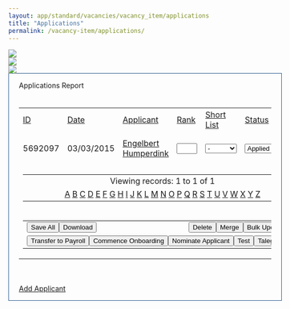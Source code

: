 ```yaml
---
layout: app/standard/vacancies/vacancy_item/applications
title: "Applications"
permalink: /vacancy-item/applications/
---
```


<!--- This child document initializes the page in Jekyll. -->

<div><script>pageID=90; var windowUID='WIND54f5def781138'; var token='728d0404103ed9c96ca3d43c88f5afc2'; var jobTitle='1 Data Quality Analyst - Red Energy'; var vacancyID='227880'; var action='initial';</script><script language="JavaScript" type="text/JavaScript" src="include/applicationSearchScripts.js?v=4"></script><script language="JavaScript">//////////////////////////////////////////////////////////////////////////////////// JAVASCRIPT////////////////////////////////////////////////////////////////////////////////// //this page is becoming too wide, so hide the main menu on page load/*if(action=="initial"){if(parent.menu.menuOpen==true){parent.menu.toggleMenu();}}*///Tabs codepreload_image01=new Image();preload_image02=new Image();preload_image03=new Image();preload_image04=new Image();preload_image05=new Image();preload_image06=new Image();preload_image07=new Image();preload_image08=new Image();preload_image09=new Image();preload_image01.src="images/search_over.gif"; preload_image02.src="images/search_off.gif";preload_image03.src="images/search_on.gif";preload_image04.src="images/results_over.gif"; preload_image05.src="images/results_off.gif";preload_image06.src="images/results_on.gif";preload_image07.src="images/reports_over.gif"; preload_image08.src="images/reports_off.gif";preload_image09.src="images/reports_on.gif";function alphabetSearch(alphabet){//document.mainForm.getElementsByName("AllowedLevel[1]").value="1";document.forms[1].AllowedLevel.value="1"; //document.getElementsByName("AllowedArea[1]").value="Applicant";//document.getElementsByName("AllowedField[1]").value="Surname";//document.getElementsByName("AllowedOperator[1]").value="BEGINS WITH";//document.getElementsByName("AllowedCondition[1]").value="B";//alert(document.getElementsByName("AllowedLevel[1]").value);document.mainForm.submit();}function showReport(){var ReportDiv=document.getElementById("ReportDiv"); var SaveNewReport=document.getElementById("SaveNewReport"); ReportDiv.style.display="block"; SelectReportDiv.style.display="none"; SaveNewReport.style.display="none"; document.getElementById('FormImg').src='images/search_off.gif'; document.getElementById('FormImg').onmouseover=function smover(){document.getElementById('FormImg').src='images/search_over.gif';}; document.getElementById('FormImg').onmouseout=function smout(){document.getElementById('FormImg').src='images/search_off.gif';}; document.getElementById('ResultsImg').src='images/results_off.gif'; document.getElementById('ResultsImg').onmouseover=function rmover(){document.getElementById('ResultsImg').src='images/results_over.gif';}; document.getElementById('ResultsImg').onmouseout=function rmout(){document.getElementById('ResultsImg').src='images/results_off.gif';}; document.getElementById('ReportImg').src='images/reports_on.gif'; document.getElementById('ReportImg').onmouseover=""; document.getElementById('ReportImg').onmouseout=""; if(document.getElementById("addApplicantHref")){document.getElementById("addApplicantHref").style.display="block";}}function hideReport(){ReportDiv.style.display="none";}function showResults(){var ResultsDiv=document.getElementById("ResultsDiv"); var SaveNewReport=document.getElementById("SaveNewReport"); ResultsDiv.style.display="block"; SelectReportDiv.style.display="none"; SaveNewReport.style.display="none"; document.getElementById('FormImg').src='images/search_off.gif'; document.getElementById('FormImg').onmouseover=function smover(){document.getElementById('FormImg').src='images/search_over.gif';}; document.getElementById('FormImg').onmouseout=function smout(){document.getElementById('FormImg').src='images/search_off.gif';}; document.getElementById('ReportImg').src='images/reports_off.gif'; document.getElementById('ReportImg').onmouseover=function rpmover(){document.getElementById('ReportImg').src='images/reports_over.gif';}; document.getElementById('ReportImg').onmouseout=function rpmout(){document.getElementById('ReportImg').src='images/reports_off.gif';}; document.getElementById('ResultsImg').src='images/results_on.gif'; document.getElementById('ResultsImg').onmouseover=""; document.getElementById('ResultsImg').onmouseout=""; if(document.getElementById("addApplicantHref")){document.getElementById("addApplicantHref").style.display="block";}}function hideResults(){ResultsDiv.style.display="none";}function showForm(){var FormDiv=document.getElementById("FormDiv"); var SelectReportDiv=document.getElementById("SelectReportDiv"); var SaveNewReport=document.getElementById("SaveNewReport"); FormDiv.style.display="block"; SelectReportDiv.style.display=""; SaveNewReport.style.display="inline"; document.getElementById('ResultsImg').src='images/results_off.gif'; document.getElementById('ResultsImg').onmouseover=function rmover(){document.getElementById('ResultsImg').src='images/results_over.gif';}; document.getElementById('ResultsImg').onmouseout=function rmout(){document.getElementById('ResultsImg').src='images/results_off.gif';}; document.getElementById('ReportImg').src='images/reports_off.gif'; document.getElementById('ReportImg').onmouseover=function rpmover(){document.getElementById('ReportImg').src='images/reports_over.gif';}; document.getElementById('ReportImg').onmouseout=function rpmout(){document.getElementById('ReportImg').src='images/reports_off.gif';}; document.getElementById('FormImg').src='images/search_on.gif'; document.getElementById('FormImg').onmouseover=""; document.getElementById('FormImg').onmouseout=""; if(document.getElementById("addApplicantHref")){document.getElementById("addApplicantHref").style.display="none";}}function hideForm(){FormDiv.style.display="none";}function editNote(_appnID, _id){document.location='/page.php?pageID=71&windowUID='+windowUID+'&NewRecord[TableID]=8&NewRecord[RowID]=' + _id +'&NewCustomVars[ApplicationID]=' +_appnID;}function addNote(_appnID){document.location="/page.php?pageID=71&windowUID="+windowUID+"&NewCustomVars[ApplicationID]="+_appnID;}function addFile(id, qID, appnID){xPos=350; yPos=350;fileWin=window.open('fileAdd.php?UserID=26364&ApplicationID='+appnID+'&qID='+qID+'&JobSeekerID=&NewJobSeekerID=', 'fileWin', 'top='+yPos+',left='+xPos+',width=400,height=200,resizable=no,toobar=no,menubar=no,location=no,status=no,titlebar=no,directories=no');}function viewAppnFile(files, id, appnID){var fileID=id; if (fileID !=''){url='viewFiles.php?files='+files+'&current='+fileID+'&applicationID='+appnID; //DB open file //attachWin=window.open('/include/file.php?FileID=' + fileID + '&Key=' + fileArray[fileID][2] + '&DisplayAs=inline&Metrics=n', 'File', 'top=0,left=0,width=800,height=600,scrollbars=yes,titlebar=no,menubar=yes,toolbar=yes,hotkeys=no,resizable=yes,status=no,location=no') // fileserver open file attachWin=window.open(url, 'File', 'top=0,left=0,width=800,height=600,scrollbars=yes,titlebar=no,menubar=yes,toolbar=yes,hotkeys=no,resizable=yes,status=no,location=no')}else{alert('Please select one of your Application attachments to view!');}}var conditionVisible=new Array(1);var loadWin="";var OperatorArray=new Array(1);OperatorArray[1]=new Array("","");var QuestionArray=new Array(92);QuestionArray[0]=new Array("", "--Select Field--",null,null,null);QuestionArray[1]=new Array("25644282", "1.1.1 Experience","1");var qDisp25644282="select-one";var qSText25644282="f";var qID25644282="15533"; QuestionArray[2]=new Array("25644283", "1.1.2 How did you first become aware","1");var qDisp25644283="select-one";var qSText25644283="f";var qID25644283="13931"; QuestionArray[3]=new Array("25644284", "1.1.3 Level of Education","1");var qDisp25644284="select-one";var qSText25644284="f";var qID25644284="13932"; QuestionArray[4]=new Array("25644288", "1.2.1 Systems Testing Experience","1");var qDisp25644288="radio";var qSText25644288="f";var qID25644288="17747"; QuestionArray[5]=new Array("25644290", "2.1.1 References","1");var qDisp25644290="textarea-short";var qSText25644290="t";var qID25644290="18055"; QuestionArray[6]=new Array("25644291", "2.1.2 Experience","1");var qDisp25644291="select-one";var qSText25644291="f";var qID25644291="15533"; QuestionArray[7]=new Array("25644292", "2.1.3 Testing Preferences","1");var qDisp25644292="preference";var qSText25644292="t";var qID25644292="19425"; QuestionArray[8]=new Array("25644293", "2.1.4 How did you first become aware","1");var qDisp25644293="select-one";var qSText25644293="f";var qID25644293="13931"; QuestionArray[9]=new Array("25644294", "2.1.5 additional Qualifications","1");var qDisp25644294="textarea-short";var qSText25644294="t";var qID25644294="18056"; QuestionArray[10]=new Array("25644295", "2.1.6 Testing 2nd Preferences","1");var qDisp25644295="preference";var qSText25644295="t";var qID25644295="19426"; QuestionArray[11]=new Array("25644296", "2.1.7 Instructional Experience","1");var qDisp25644296="select-one";var qSText25644296="f";var qID25644296="17561"; QuestionArray[12]=new Array("25644297", "2.1.8 Position","1");var qDisp25644297="text-optional";var qSText25644297="t";var qID25644297="16094"; QuestionArray[13]=new Array("25644298", "2.1.9 Licence","1");var qDisp25644298="select-one";var qSText25644298="f";var qID25644298="13934"; QuestionArray[14]=new Array("25644299", "2.1.10 MS Skills","1");var qDisp25644299="select-one";var qSText25644299="f";var qID25644299="17563"; QuestionArray[15]=new Array("25644300", "2.1.11 Level of Education","1");var qDisp25644300="select-one";var qSText25644300="f";var qID25644300="13932"; QuestionArray[16]=new Array("25644301", "2.1.12 Benefit","1");var qDisp25644301="textarea-optional";var qSText25644301="t";var qID25644301="24005"; QuestionArray[17]=new Array("25644302", "2.1.13 Year Ended","1");var qDisp25644302="text";var qSText25644302="t";var qID25644302="14772"; QuestionArray[18]=new Array("25644303", "2.1.14 Expected Salary","1");var qDisp25644303="textarea";var qSText25644303="t";var qID25644303="18148"; QuestionArray[19]=new Array("25644304", "2.1.15 Interest in Role","1");var qDisp25644304="textarea";var qSText25644304="t";var qID25644304="18150"; QuestionArray[20]=new Array("25644308", "A1.1.1 Talent Rating","1");var qDisp25644308="select-one";var qSText25644308="f";var qID25644308="18870"; QuestionArray[21]=new Array("25644309", "A1.1.2 Comments (TR)","1");var qDisp25644309="textarea-optional";var qSText25644309="t";var qID25644309="14546"; QuestionArray[22]=new Array("25644310", "A1.1.3 Rec Process Time Satisfaction","1");var qDisp25644310="select-one";var qSText25644310="f";var qID25644310="11264"; QuestionArray[23]=new Array("25644311", "A1.2.1 Do you have or have you had an","1");var qDisp25644311="textarea";var qSText25644311="t";var qID25644311="18886"; QuestionArray[24]=new Array("25644312", "A1.2.2 Have you had any of the follow","1");var qDisp25644312="select-multiple";var qSText25644312="f";var qID25644312="18887"; QuestionArray[25]=new Array("25644313", "A1.2.3 back, neck and knee conditions","1");var qDisp25644313="textarea";var qSText25644313="t";var qID25644313="18888"; QuestionArray[26]=new Array("25644314", "A1.2.4 back pain","1");var qDisp25644314="textarea-short";var qSText25644314="t";var qID25644314="18889"; QuestionArray[27]=new Array("25644315", "A1.2.5 back pain","1");var qDisp25644315="textarea-short";var qSText25644315="t";var qID25644315="18890"; QuestionArray[28]=new Array("25644316", "A1.2.6 any surgery","1");var qDisp25644316="textarea";var qSText25644316="t";var qID25644316="18891"; QuestionArray[29]=new Array("25644317", "A1.2.7 Medical","1");var qDisp25644317="radio";var qSText25644317="f";var qID25644317="21839"; QuestionArray[30]=new Array("25644318", "A1.2.8 workers comp","1");var qDisp25644318="textarea";var qSText25644318="t";var qID25644318="18892"; QuestionArray[31]=new Array("25644319", "A1.2.9 declaration","1");var qDisp25644319="Address1";var qSText25644319="t";var qID25644319="18893"; QuestionArray[32]=new Array("25644320", "A1.2.10 declaration","1");var qDisp25644320="select-one";var qSText25644320="f";var qID25644320="18894"; QuestionArray[33]=new Array("25644321", "A1.3.1 Conditions of employment have ","1");var qDisp25644321="select-one";var qSText25644321="f";var qID25644321="30526"; QuestionArray[34]=new Array("25644322", "A1.3.2 The new staff member has recei","1");var qDisp25644322="select-one";var qSText25644322="f";var qID25644322="30527"; QuestionArray[35]=new Array("25644323", "A1.3.3 Appropriate HR forms have been","1");var qDisp25644323="select-one";var qSText25644323="f";var qID25644323="30528"; QuestionArray[36]=new Array("25644324", "A1.3.4 The first Performance Developm","1");var qDisp25644324="select-one";var qSText25644324="f";var qID25644324="30529"; QuestionArray[37]=new Array("25644325", "A1.3.5 The new employee has been intr","1");var qDisp25644325="select-one";var qSText25644325="f";var qID25644325="30530"; QuestionArray[38]=new Array("25644326", "A1.3.6 A tour of the work environment","1");var qDisp25644326="select-one";var qSText25644326="f";var qID25644326="30531"; QuestionArray[39]=new Array("25644327", "A1.3.7 The location of office/laborat","1");var qDisp25644327="select-one";var qSText25644327="f";var qID25644327="30532"; QuestionArray[40]=new Array("25644328", "A1.3.8 The new employee has been show","1");var qDisp25644328="select-one";var qSText25644328="f";var qID25644328="30533"; QuestionArray[41]=new Array("25644329", "A1.3.9 Location of the refectory, caf","1");var qDisp25644329="select-one";var qSText25644329="f";var qID25644329="30534"; QuestionArray[42]=new Array("25644330", "A1.3.10 The new employee has been issu","1");var qDisp25644330="select-one";var qSText25644330="f";var qID25644330="30535"; QuestionArray[43]=new Array("25644331", "A1.3.11 A ID card has been ","1");var qDisp25644331="select-one";var qSText25644331="f";var qID25644331="30536"; QuestionArray[44]=new Array("25644332", "A1.3.12 An email address has been crea","1");var qDisp25644332="select-one";var qSText25644332="f";var qID25644332="30537"; QuestionArray[45]=new Array("25644333", "A1.3.13 A listing on the organisation ","1");var qDisp25644333="select-one";var qSText25644333="f";var qID25644333="30538"; QuestionArray[46]=new Array("25644334", "A1.3.14 Parking for the new employee h","1");var qDisp25644334="select-one";var qSText25644334="f";var qID25644334="30539"; QuestionArray[47]=new Array("25644335", "A1.3.15 A name plate for the door to t","1");var qDisp25644335="select-one";var qSText25644335="f";var qID25644335="30540"; QuestionArray[48]=new Array("25644336", "A1.3.16 Expected working hours and app","1");var qDisp25644336="select-one";var qSText25644336="f";var qID25644336="30541"; QuestionArray[49]=new Array("25644337", "A1.3.17 Leave entitlements have been e","1");var qDisp25644337="select-one";var qSText25644337="f";var qID25644337="30542"; QuestionArray[50]=new Array("25644338", "A1.3.18 The employee understands how a","1");var qDisp25644338="select-one";var qSText25644338="f";var qID25644338="30543"; QuestionArray[51]=new Array("25644339", "A1.3.19 Hours of access to buildings a","1");var qDisp25644339="select-one";var qSText25644339="f";var qID25644339="30544"; QuestionArray[52]=new Array("25644340", "A1.3.20 The lock up procedure for the ","1");var qDisp25644340="select-one";var qSText25644340="f";var qID25644340="30545"; QuestionArray[53]=new Array("25644341", "A1.4.1 Date for the Month 1 Employee ","1");var qDisp25644341="datepicker-optional";var qSText25644341="t";var qID25644341="30587"; QuestionArray[54]=new Array("25644342", "A1.4.2 Has the Month 1 Employee Surve","1");var qDisp25644342="select-one";var qSText25644342="f";var qID25644342="30584"; QuestionArray[55]=new Array("25644343", "A1.4.3 Date for the Month 3 Employee ","1");var qDisp25644343="datepicker-optional";var qSText25644343="t";var qID25644343="30586"; QuestionArray[56]=new Array("25644344", "A1.4.4 Has the Month 3 Employee Surve","1");var qDisp25644344="select-one";var qSText25644344="f";var qID25644344="30585"; QuestionArray[57]=new Array("25644345", "A1.5.1 How did you hear about our com","1");var qDisp25644345="select-one";var qSText25644345="f";var qID25644345="30546"; QuestionArray[58]=new Array("25644346", "A1.5.2 Why did you want to work for o","1");var qDisp25644346="textarea";var qSText25644346="t";var qID25644346="30547"; QuestionArray[59]=new Array("25644347", "A1.5.3 What was your employment backg","1");var qDisp25644347="select-one";var qSText25644347="f";var qID25644347="30548"; QuestionArray[60]=new Array("25644348", "A1.5.4 Using the scale below, select ","1");var qDisp25644348="select-one";var qSText25644348="f";var qID25644348="30549"; QuestionArray[61]=new Array("25644349", "A1.5.5 Do you have any suggestions ab","1");var qDisp25644349="textarea";var qSText25644349="t";var qID25644349="30550"; QuestionArray[62]=new Array("25644351", "A1.5.7 The steps in the recruitment p","1");var qDisp25644351="select-one";var qSText25644351="f";var qID25644351="30552"; QuestionArray[63]=new Array("25644352", "A1.5.8 The time taken between submitt","1");var qDisp25644352="select-one";var qSText25644352="f";var qID25644352="30553"; QuestionArray[64]=new Array("25644353", "A1.5.9 The time taken between submitt","1");var qDisp25644353="select-one";var qSText25644353="f";var qID25644353="30554"; QuestionArray[65]=new Array("25644354", "A1.5.10 During the recruitment process","1");var qDisp25644354="select-one";var qSText25644354="f";var qID25644354="30555"; QuestionArray[66]=new Array("25644355", "A1.5.11 During the recruitment proces1","1");var qDisp25644355="select-one";var qSText25644355="f";var qID25644355="30556"; QuestionArray[67]=new Array("25644356", "A1.5.12 The recruitment process respec","1");var qDisp25644356="select-one";var qSText25644356="f";var qID25644356="30557"; QuestionArray[68]=new Array("25644359", "A1.6.2 My manager was prepared for my","1");var qDisp25644359="select-one";var qSText25644359="f";var qID25644359="30560"; QuestionArray[69]=new Array("25644360", "A1.6.3 My manager gave me a clear sen","1");var qDisp25644360="select-one";var qSText25644360="f";var qID25644360="30561"; QuestionArray[70]=new Array("25644361", "A1.6.4 I felt that my team welcomed ","1");var qDisp25644361="select-one";var qSText25644361="f";var qID25644361="30562"; QuestionArray[71]=new Array("25644362", "A1.6.5 I was able to become productiv","1");var qDisp25644362="select-one";var qSText25644362="f";var qID25644362="30563"; QuestionArray[72]=new Array("25644363", "A1.6.6 Only answer this question if y","1");var qDisp25644363="select-one";var qSText25644363="f";var qID25644363="30564"; QuestionArray[73]=new Array("25644364", "A1.6.7 Only answer this question if y","1");var qDisp25644364="select-one";var qSText25644364="f";var qID25644364="30565"; QuestionArray[74]=new Array("25644365", "A1.6.8 I was able to build a network ","1");var qDisp25644365="select-one";var qSText25644365="f";var qID25644365="30566"; QuestionArray[75]=new Array("25644366", "A1.6.9 My support person was helpful ","1");var qDisp25644366="select-one";var qSText25644366="f";var qID25644366="30567"; QuestionArray[76]=new Array("25644367", "A1.6.10 Do you have any suggestions ab","1");var qDisp25644367="textarea";var qSText25644367="t";var qID25644367="30568"; QuestionArray[77]=new Array("25644368", "A1.6.11 The work that I am doing today","1");var qDisp25644368="select-one";var qSText25644368="f";var qID25644368="30569"; QuestionArray[78]=new Array("25644369", "A1.6.12 I have had adequate training t","1");var qDisp25644369="select-one";var qSText25644369="f";var qID25644369="30570"; QuestionArray[79]=new Array("25644370", "A1.6.13 I have the right resources to ","1");var qDisp25644370="select-one";var qSText25644370="f";var qID25644370="30571"; QuestionArray[80]=new Array("25644371", "A1.6.14 My salary is appropriate for m","1");var qDisp25644371="select-one";var qSText25644371="f";var qID25644371="30572"; QuestionArray[81]=new Array("25644372", "A1.6.15 The salary packaging arrangeme","1");var qDisp25644372="select-one";var qSText25644372="f";var qID25644372="30573"; QuestionArray[82]=new Array("25644373", "A1.6.16 Salary packaging was easy to s","1");var qDisp25644373="select-one";var qSText25644373="f";var qID25644373="30574"; QuestionArray[83]=new Array("25644374", "A1.6.17 Salary packaging is giving me ","1");var qDisp25644374="select-one";var qSText25644374="f";var qID25644374="30575"; QuestionArray[84]=new Array("25644375", "A1.6.18 It is easy to get tasks done a","1");var qDisp25644375="select-one";var qSText25644375="f";var qID25644375="30576"; QuestionArray[85]=new Array("25644376", "A1.6.19 The purpose and values of our ","1");var qDisp25644376="select-one";var qSText25644376="f";var qID25644376="30577"; QuestionArray[86]=new Array("25644377", "A1.6.20 Overall, I am satisfied with m","1");var qDisp25644377="select-one";var qSText25644377="f";var qID25644377="30578"; QuestionArray[87]=new Array("25644378", "A1.6.21 Do you intend to stay with our","1");var qDisp25644378="radio";var qSText25644378="f";var qID25644378="30579"; QuestionArray[88]=new Array("25644379", "A1.6.22 If you have thought about find","1");var qDisp25644379="textarea";var qSText25644379="t";var qID25644379="30580"; QuestionArray[89]=new Array("25644380", "A1.6.23 What have you enjoyed the most","1");var qDisp25644380="textarea";var qSText25644380="t";var qID25644380="30581"; QuestionArray[90]=new Array("25644381", "A1.6.24 What have you least enjoyed ab","1");var qDisp25644381="textarea";var qSText25644381="t";var qID25644381="30582"; QuestionArray[91]=new Array("25644382", "A1.6.25 Is there anything else you wou","1");var qDisp25644382="textarea";var qSText25644382="t";var qID25644382="30583"; var AppCustomArray=new Array(1);//this looks like the format is: new Array(val, typepage.seqnum.data1 text, wf_level)AppCustomArray[0]=new Array("39665", "DOB");var acDisp39665="datepicker";var acSText39665="t";var acID39665="39665"; function disableButtons(){if (document.mainForm.action.value !=''){try{document.getElementById("report").style.display='none'; document.mainForm.chkBoxAll.disabled=true; var count=checkBoxNums.length; var tmpchkbox; for(var i=0; i < count; i++){tmpchkbox=document.getElementById('reportChkBox['+checkBoxNums[i]+']'); tmpchkbox.disabled=true;}document.mainForm.save.disabled=true; document.mainForm.sweep.disabled=true; document.mainForm.contactReferees.disabled=true; document.mainForm.contactApplicants.disabled=true; document.mainForm.printbtn.disabled=true; document.mainForm.bulkUpdate.disabled=true; document.mainForm.first.disabled=true; document.mainForm.prev.disabled=true; document.mainForm.next.disabled=true; document.mainForm.last.disabled=true;}catch (e){}}}function changeColumn(){if(document.getElementById("ChildOnly").checked==true){document.getElementById("Date").selected=false; document.getElementById("PositionNo").selected=true;}else{document.getElementById("Date").selected=true; document.getElementById("PositionNo").selected=false;}}function makeInVisible(ElementType,WhichField){document.getElementById(ElementType+WhichField).style.display="none";}function increment(inc){document.mainForm.totalConditions.value=1 + 1;}/* David Added */function decrement(inc){document.mainForm.totalConditions.value=1 - 1; if (document.mainForm.totalConditions.value==0){document.mainForm.AllowedArea='';}}function executeSQL(lineID){var area; var tmpArea; var field; var tmpField; tmpArea=document.getElementsByName("AllowedArea["+lineID+"]"); area=tmpArea[0].value; tmpField=document.getElementsByName("AllowedField["+lineID+"]"); field=tmpField[0].value; pageURL="/dynamicSelect2.php?windowUID=WIND54f5def781138&line="+ lineID +"&field="+ field +"&area="+ area +"&vacancyID=227880&clientID=324"; if (area=="Questions"){pageURL=pageURL + "&SaveText=" + eval("qSText" + field); pageURL=pageURL + "&DisplayAs=" + eval("qDisp" + field); pageURL=pageURL + "&QID=" + eval("qID" + field);}else{pageURL=pageURL + "&SaveText=0&DisplayAs=0$QID=0";}loadWin=window.open(pageURL, "Loading", "top=0,left=0,width=100,height=100,scrollbars=no,titlebar=no,toolbar=no,hotkeys=no,resizable=no,status=no,dependent"); window.focus();}function openApplicantList(){pageURL="/applicantList.php?windowUID=WIND54f5def781138&vacID=227880"; loadWin=window.open(pageURL, "Applicants", "top=0,left=0,width=600,height=600,scrollbars=yes,titlebar=yes,toolbar=yes,hotkeys=no,resizable=yes,status=no,dependent"); loadWin.focus();}function checkFields(){var warnCount=0; var warnString=""; var fieldTag=""; for (var i=1; i<=1; i++){var tmpEle=document.getElementsByName("AllowedArea[" + i + "]"); if (tmpEle[0].value.length==0){warnCount ++; warnString +='\n - ' + "Area on Line" + i;}var tmpEle=document.getElementsByName("AllowedField[" + i + "]"); if (tmpEle[0].value.length==0){warnCount ++; warnString +='\n - ' + "Field on Line " + i;}var tmpEle=document.getElementsByName("AllowedOperator[" + i + "]"); if (tmpEle[0].value.length==0){warnCount ++; warnString +='\n - ' + "Operator on Line " + i;}}if (warnCount > 1) fieldTag="fields"; if ((warnCount==3) && (1==1)){// user doesnt want to search - default search valid="default";}else if (warnCount > 0){warnString='Please supply a value for the following ' + fieldTag + ': ' + warnString ; alert(warnString); valid=false;}else{valid=true;}if (valid=='default'){keywords=document.getElementById('keywords').value; if (keywords.length>0){valid=true;}}return valid;}function updateF(WhichField,Depth){var tmpField; var tmpArea; var tmpLevel; var Area; var j; tmpArea=document.getElementsByName("AllowedArea["+WhichField+"]"); Area=tmpArea[0].value; if(Depth>1){tmpLevel=document.getElementsByName("AllowedLevel["+WhichField+"]"); Level=tmpLevel[0].value;}else{Level=1;}switch (Area){case "Applicant": var FieldArray=new Array(); FieldArray[0]=new Array("","--Select Field--",true); FieldArray[1]=new Array("Salutation","Title");FieldArray[2]=new Array("Name","Name");FieldArray[3]=new Array("Surname","Surname");FieldArray[4]=new Array("PreferredName","Preferred Name");FieldArray[5]=new Array("Address1","Address 1");FieldArray[6]=new Array("Address2","Address 2");FieldArray[7]=new Array("Suburb","Suburb");FieldArray[8]=new Array("State","State");FieldArray[9]=new Array("PostCode","PostCode");FieldArray[10]=new Array("Country","Country");FieldArray[11]=new Array("Phone","Phone");FieldArray[12]=new Array("PhoneMobile","Mobile Phone");FieldArray[13]=new Array("Phone2","Alternate Phone");FieldArray[14]=new Array("Email","Email");FieldArray[15]=new Array("Custom1Name","Custom1");FieldArray[16]=new Array("Custom2","Custom2");FieldArray[17]=new Array("Custom1","Custom3");FieldArray[18]=new Array("Registered","Registered");var faLen=FieldArray.length; for(var j=0;j<AppCustomArray.length;j++){FieldArray[faLen]=new Array("ApplicantCustom."+AppCustomArray[j][0],AppCustomArray[j][1]); faLen++;}break; case "Application": var FieldArray=new Array(); FieldArray[0]=new Array("", "--Select Field--"); if(Level > 1){FieldArray[1]=new Array("AppnID","Application ID");FieldArray[2]=new Array("Date","Date");FieldArray[3]=new Array("Status","Status");FieldArray[4]=new Array("Shortlist","Shortlist");FieldArray[5]=new Array("EA","Exclusively Allocated");FieldArray[6]=new Array("EAElsewhere","Exclusively Allocated Elsewhere");FieldArray[7]=new Array("Rank","Rank");}else{FieldArray[1]=new Array("AppnID","Application ID");FieldArray[2]=new Array("Date","Date");FieldArray[3]=new Array("Status","Status");FieldArray[4]=new Array("Shortlist","Shortlist");FieldArray[5]=new Array("EA","Exclusively Allocated");FieldArray[6]=new Array("EAElsewhere","Exclusively Allocated Elsewhere");FieldArray[7]=new Array("Rank","Rank");FieldArray[8]=new Array("JobboardName","Jobboard");FieldArray[9]=new Array("Referred","Referred");}break; case "AppnHistory": var FieldArray=new Array(); FieldArray[0]=new Array("", "--Select Field--"); FieldArray[1]=new Array('Status', 'Status'); FieldArray[2]=new Array('Shortlist', 'Shortlist'); FieldArray[3]=new Array('Application Printed', 'Application Printed'); FieldArray[4]=new Array('Application Archived', 'Application Printed and Archived'); FieldArray[5]=new Array('Application Forwarded', 'Application Forwarded'); break; case "Notes": var FieldArray=new Array(3); FieldArray[0]=new Array("", "--Select Field--"); FieldArray[1]=new Array("Type", "Type", false); FieldArray[2]=new Array("Text", "Text",false); break; case "AppNotes": var FieldArray=new Array(3); FieldArray[0]=new Array("", "--Select Field--"); FieldArray[1]=new Array("Type2", "Type", false); FieldArray[2]=new Array("Text2", "Text",false); break; case "Questions": var FieldArray=QuestionArray; break; case "Agent": var FieldArray=new Array(); FieldArray[0]=new Array("","--Select Field--",true); FieldArray[1]=new Array("AgentAgency","Agency");FieldArray[2]=new Array("AgentName","Agent Name");FieldArray[3]=new Array("AgentAddress1","Agent Address 1");FieldArray[4]=new Array("AgentAddress2","Agent Address 2");FieldArray[5]=new Array("AgentSuburb","Agent Suburb");FieldArray[6]=new Array("AgentPostCode","Agent PostCode");FieldArray[7]=new Array("AgentState","Agent State");FieldArray[8]=new Array("AgentCountry","Agent Country");FieldArray[9]=new Array("AgentPhone","Agent Phone");FieldArray[10]=new Array("AgentEmail","Agent Email"); break; case "Vacancy": var FieldArray=new Array(); FieldArray[0]=new Array("", "--Select Field--"); FieldArray[1]=new Array("VacancyID","VacancyID");FieldArray[2]=new Array("JobTitle","JobTitle");FieldArray[3]=new Array("PositionNo","PositionNo"); break; default: var FieldArray=new Array("--Select Field--"); break;}tmpField=document.getElementsByName("AllowedField["+WhichField+"]"); tmpField[0].options.length=0; j=0; // Populate Field for (i=0; i<FieldArray.length; i++){//for question, need to display correct level question if(Area!="Questions"){tmpField[0].options[i]=new Option(FieldArray[i][1],FieldArray[i][0]);}else if(FieldArray[i][2]==Level || i==0){tmpField[0].options[j]=new Option(FieldArray[i][1],FieldArray[i][0]); j++;}}}function loadNoteTypes(fieldID){var tmpOp; tmpOp=document.getElementsByName("AllowedCondition[" + fieldID +"]"); tmpOp[0].options.length=0; tmpOp[0].options[0]=new Option('--Select Condition--', ''); tmpOp[0].options[1]=new Option('Criminal', '19103'); tmpOp[0].options[2]=new Option('Data Entry', '19105'); tmpOp[0].options[3]=new Option('Disability', '19101'); tmpOp[0].options[4]=new Option('General', '1377'); tmpOp[0].options[5]=new Option('Interview', '94'); tmpOp[0].options[6]=new Option('Level of Effort', '1502'); tmpOp[0].options[7]=new Option('Medical Assessment', '96'); tmpOp[0].options[8]=new Option('No Declaration', '1521'); tmpOp[0].options[9]=new Option('Performance', '1500'); tmpOp[0].options[10]=new Option('Performance Comments', '1498'); tmpOp[0].options[11]=new Option('Prospects', '1501'); tmpOp[0].options[12]=new Option('Prospects Comments', '1499'); tmpOp[0].options[13]=new Option('Recommendation', '97'); tmpOp[0].options[14]=new Option('RedCarpet Integration Notice', '31965'); tmpOp[0].options[15]=new Option('Reference Check', '95'); tmpOp[0].options[16]=new Option('Resubmitted Application', '29549'); tmpOp[0].options[17]=new Option('Self Assessment', '19192'); tmpOp[0].options[18]=new Option('Short list', '98'); tmpOp[0].options[19]=new Option('Typing', '19104'); tmpOp[0].options[20]=new Option('WARNING', '22127'); tmpOp[0].options[21]=new Option('Workers Compensation', '19102');}function loadAppNoteTypes(fieldID){var tmpOp; tmpOp=document.getElementsByName("AllowedCondition[" + fieldID +"]"); tmpOp[0].options.length=0; tmpOp[0].options[0]=new Option('--Select Condition--', ''); tmpOp[0].options[1]=new Option('Criminal', '19103'); tmpOp[0].options[2]=new Option('Data Entry', '19105'); tmpOp[0].options[3]=new Option('Disability', '19101'); tmpOp[0].options[4]=new Option('General', '1377'); tmpOp[0].options[5]=new Option('Interview', '94'); tmpOp[0].options[6]=new Option('Level of Effort', '1502'); tmpOp[0].options[7]=new Option('Medical Assessment', '96'); tmpOp[0].options[8]=new Option('No Declaration', '1521'); tmpOp[0].options[9]=new Option('Performance', '1500'); tmpOp[0].options[10]=new Option('Performance Comments', '1498'); tmpOp[0].options[11]=new Option('Prospects', '1501'); tmpOp[0].options[12]=new Option('Prospects Comments', '1499'); tmpOp[0].options[13]=new Option('Recommendation', '97'); tmpOp[0].options[14]=new Option('RedCarpet Integration Notice', '31965'); tmpOp[0].options[15]=new Option('Reference Check', '95'); tmpOp[0].options[16]=new Option('Resubmitted Application', '29549'); tmpOp[0].options[17]=new Option('Self Assessment', '19192'); tmpOp[0].options[18]=new Option('Short list', '98'); tmpOp[0].options[19]=new Option('Typing', '19104'); tmpOp[0].options[20]=new Option('WARNING', '22127'); tmpOp[0].options[21]=new Option('Workers Compensation', '19102');}// This function either shows or hides a form elementfunction changeOpType(inputType, eleID){var condEle; var html=""; condEle=document.getElementById("condition"+ eleID); switch (inputType){case "TEXT": html="<INPUT TYPE="TEXT" name="AllowedCondition[" + eleID + "]" id="AllowedCondition" + eleID + "" OnClick="disableButtons();">"; condEle.innerHTML=html; document.getElementById("conditionType"+ eleID).value="TEXT"; break; case "SELECT": html="<SELECT name="AllowedCondition[" + eleID + "]" id="AllowedCondition" + eleID + "" OnChange="disableButtons();">"; html +="<OPTION value=''>--Select Condition--</OPTION>"; html +="</SELECT>"; condEle.innerHTML=html; document.getElementById("conditionType"+ eleID).value="SELECT"; break; case "DATE": html="<INPUT TYPE="TEXT" name="AllowedCondition[" + eleID + "]" id="AllowedCondition" + eleID + "" OnClick="disableButtons();" onchange="return ValidateForm(this, 'Date');">&nbsp;&nbsp;dd/mm/yyyy"; condEle.innerHTML=html; document.getElementById("conditionType"+ eleID).value="DATE"; break;}}function updateArea(WhichField,agencyJb){var tmpLevel; var tmpArea; var Level; tmpLevel=document.getElementsByName("AllowedLevel["+WhichField+"]"); Level=tmpLevel[0].value;if(Level=='1'){if(agencyJb=='t') var FieldArray=new Array(9); else var FieldArray=new Array(8); FieldArray[0]=new Array("","--Select Area--",true); FieldArray[1]=new Array("Applicant","Applicant",true); FieldArray[2]=new Array("Application","Application",true); FieldArray[3]=new Array("AppnHistory","Application History",true); if(agencyJb=='t'){FieldArray[4]=new Array("Agent","Agent",true); FieldArray[5]=new Array("Questions","Questions",true); FieldArray[6]=new Array("AppNotes","Applicant Notes",true); FieldArray[7]=new Array("Notes","Application Notes",true); FieldArray[8]=new Array("Vacancy","Vacancy",true);}else{FieldArray[4]=new Array("Questions","Questions",true); FieldArray[5]=new Array("AppNotes","Applicant Notes",true); FieldArray[6]=new Array("Notes","Application Notes",true); FieldArray[7]=new Array("Vacancy","Vacancy",true);}}else{var FieldArray=new Array(5); FieldArray[0]=new Array("","--Select Area--",true); FieldArray[1]=new Array("Application","Application",true); FieldArray[2]=new Array("Vacancy","Vacancy",true); FieldArray[3]=new Array("Notes","Application Notes",true); FieldArray[4]=new Array("AppnHistory","Application History",true); FieldArray[5]=new Array("Questions","Questions",true);}tmpArea=document.getElementsByName("AllowedArea["+WhichField+"]"); tmpArea[0].options.length=0; // Populate Field for (i=0; i<FieldArray.length; i++){tmpArea[0].options[i]=new Option(FieldArray[i][1],FieldArray[i][0]);}}function updateCondition(fieldID){var tmpField; var field; tmpField=document.getElementsByName("AllowedField["+fieldID+"]"); field=tmpField[0].value;//strip the leading "ApplicantCustom." string if we are dealing with an applicant custom fieldif(field.indexOf("ApplicantCustom.") > -1){var newField=field.substr(16);field=newField;}switch (field){// NUMBER BOXES case "AppnID": case "Rank": case "VacancyID": case "PostCode": updateOperator("Number",fieldID,""); changeOpType("TEXT", fieldID); break; // DATE BOXES case "25644341": case "25644343": case "39665": case "Date": updateOperator("Number",fieldID,""); changeOpType("DATE", fieldID); break; // Postcode case changed to numeric search above added rob 27/10/2010 //case "Postcode": updateOperator("Postcode",fieldID,""); changeOpType("TEXT", fieldID); break; // TEXT BOXES kkevin case "Text": case "25644290": case "25644294": case "25644297": case "25644301": case "25644302": case "25644303": case "25644304": case "25644309": case "25644311": case "25644313": case "25644314": case "25644315": case "25644316": case "25644318": case "25644319": case "25644346": case "25644349": case "25644367": case "25644379": case "25644380": case "25644381": case "25644382": case "Name": case "Surname": case "PreferredName": case "Address1": case "Address2": case "Suburb": case "State": case "PostCode": case "Country": case "Phone": case "PhoneMobile": case "Phone2": case "Email": case "Custom2": case "Custom1": case "JobTitle": case "PositionNo": case "AgentAgency": case "AgentName": case "AgentAddress1": case "AgentAddress2": case "AgentSuburb": case "AgentPostCode": case "AgentState": case "AgentCountry": case "AgentPhone": case "AgentEmail": case "": case "Text2": updateOperator("Text",fieldID,""); changeOpType("TEXT", fieldID); break; case "Application Printed": case "Application Archived": case "Application Forwarded": case "Referred": case "EA": case "EAElsewhere": updateOperator("Preference", fieldID, ""); changeOpType("SELECT", fieldID); do_getConditions(fieldID); break; case "Type": updateOperator("Select",fieldID,""); changeOpType("SELECT", fieldID); loadNoteTypes(fieldID); break; case "Type2": updateOperator("Select",fieldID,""); changeOpType("SELECT", fieldID); loadAppNoteTypes(fieldID); break; // DEFAULT Must be Category Select - Refresh Form default: changeOpType("SELECT", fieldID); do_getConditions(fieldID);}}var gettingResult=false;// eval returned codefunction do_getConditions_cb(data){var resp=data.Conditions; if (resp.numConditions > 0){eval("document.forms[1].AllowedCondition" + resp.line + ".options.length=0;"); for(var i=0; i< resp.numConditions; i++){//needs addslashes? addNewOption(resp.line,resp.conditionArray[i]['Text'], resp.conditionArray[i]['Val']);}updateOperator(resp.opType, resp.line, "");}gettingResult=false;}function do_getConditions(lineID){if (!gettingResult){getConditions(lineID);}}// send code to functionfunction getConditions(lineID){var area; var tmpArea; var field; var tmpField; tmpArea=document.getElementsByName("AllowedArea["+lineID+"]"); area=tmpArea[0].value; tmpField=document.getElementsByName("AllowedField["+lineID+"]"); field=tmpField[0].value; var x; var SaveText=0; var DisplayAs=0; var QID=0; if (area=="Questions"){SaveText=eval("qSText" + field); DisplayAs=eval("qDisp" + field); QID=eval("qID" + field);}else if(area=="Applicant"){//strip the field of the 'ApplicantCustom.' leading string, which was set in the function updateF() if (field.indexOf("ApplicantCustom.") >=0){newField=field.substr(16);SaveText=eval("acSText" + newField); DisplayAs=eval("acDisp" + newField); QID=eval("acID" + newField);}}gettingResult=true; eval("document.forms[1].AllowedCondition" + lineID + ".options.length=0;"); eval("document.forms[1].AllowedCondition" + lineID + ".options[0]=new Option("Loading....","" );"); //make ajax call here, replace x_getConditions $.getJSON("dynamicSelect3.php",{line : lineID, field : field, area : area, vacancyID : 227880, clientID : 324, windowUID : 'WIND54f5def781138', SaveText : SaveText, DisplayAs : DisplayAs, QID : QID}, do_getConditions_cb); //x_getConditions(x, do_getConditions_cb);}function deleteAttachment(FileID, ApplicantID, VacancyID, QText){//alert(File); //var FilePath=eval(File); //var FileID=""; //var i; //var j; if(QText){alert("The selected attachment is associated with a question and cannot be deleted from this view.");}else{conf=confirm("Do you want to delete this file? "); if(conf==true){//i=FilePath.indexOf("="); //j=FilePath.indexOf("&"); //FileID=FilePath.substring(i+1,j); document.deleteForm.FileID.value=FileID; document.deleteForm.ApplicantID.value=ApplicantID; document.deleteForm.VacancyID.value=VacancyID; document.deleteForm.submit();}}}function deleteApplications(hasChildVacancy){var message; if(hasChildVacancy=='t') message="Are you sure you want to delete these applications? All client applications will be deleted." else message="Are you sure you want to delete these applications?" conf=confirm(message); if(conf==true){submitPage('Delete');}}function setUnsuccessfulApplications(){var message; message="This will set all unallocated applicants to Not Successful. Do you want to proceed?" conf=confirm(message); if(conf==true){submitPage('CheckboxCustomAction');}}function mergeApplications(){if(confirm("Merged Applications are unrecoverable! Are you sure you want to merge these applications?")){submitPage('Merge');}}function addOption(value,text){var selectBox=document.getElementById('Columns[]');var len=selectBox.options.length;var exist="f";for(i=0;i<len;i++){if(selectBox.options[i].value==text)exist="t";}if(exist=="f")selectBox.options[selectBox.options.length]=new Option(value,text, false, true);}function deleteOptions(){var selectBox=document.getElementById('Columns[]'); var i; for (i=selectBox.length - 1; i>=0; i--){if (selectBox.options[i].selected){selectBox.remove(i);}}}function showNameDialog(){divNameOptions.style.top=document.body.scrollTop +(document.body.clientHeight/2) -175; var ifNameOptions=document.getElementById("ifNameOptions"); ifNameOptions.style.top=document.body.scrollTop +(document.body.clientHeight/2) -175; divNameOptions.style.left=(document.body.clientWidth/2) - 175; ifNameOptions.style.left=(document.body.clientWidth/2) - 175; ifNameOptions.style.display=""; divNameOptions.style.display="";}function hideNameDialog(){divNameOptions.style.display="none"; var ifNameOptions=document.getElementById("ifNameOptions"); ifNameOptions.style.display="none";}function confirmName(){var name=document.getElementsByName("chkName");if (name[0].value==''){alert('Please enter a name');}else{document.mainForm.submit();}}function clearForm(){document.mainForm.ReportSelected.value='';}</script><form name="downloadForm" method="post" action="/reportGen.php" target="_blank"><input type="hidden" name="reportSQL" value="SELECT+DISTINCT+%22Applicant%22.%22Name%22%7C%7C%27+%27%7C%7C%22Applicant%22.%22Surname%22%7C%7C%27%7C%27%7C%7C%22Applicant%22.%22ID%22+AS+%22ApplicantDetails%22%2C+Upper%28%22Applicant%22.%22Surname%22%29%7C%7C%27+%27%7C%7C%22Applicant%22.%22Name%22%7C%7C%27%7C%27%7C%7C%22Applicant%22.%22ID%22+AS+%22ApplicantDetailsSort%22+%2C%22Application1%22.%22ID%22+AS+%22AppnID1%22%2C%22Application1%22.%22Rank%22+AS+%22Rank1%22%2C%22Application1%22.%22Date%22+AS+%22Date1%22%2C%22Application1%22.%22YesMaybeNo%22+AS+%22YesMaybeNo1%22%2C+c_3_1.%22CategoryOptionID%22+AS+%22ApplicationStatus1%22%2C+%22Application1%22.%22VacancyID%22+AS+%22VacancyID1%22%2C%22Vacancy1%22.%22JobTitle%22+AS+%22JobTitle1%22%2C%22Vacancy1%22.%22PositionNo%22+AS+%22PositionNo1%22%2C+COALESCE+%28%22JobBoard%22.%22Name%22%2C+%27N%2FA%27%29+AS+%22JobBoardName%22%2C+%22Application1%22.%22ParentID%22+AS+%22AppnParentID%22%2C+%22Applicant%22.%22ID%22+AS+%22AppID%22%2C+%22Applicant%22.%2A%2C++%22Agent%22.%22Surname%22+%7C%7C+%27%2C+%27+%7C%7C+%22Agent%22.%22Name%22+AS+%22AgentName%22%2C+%22Agent%22.%22AgencyName%22+AS+%22AgentAgency%22%2C+%22Agent%22.%22Address1%22+AS+%22AgentAddress1%22%2C+%22Agent%22.%22Address2%22+AS+%22AgentAddress2%22%2C+%22Agent%22.%22Suburb%22+AS+%22AgentSuburb%22%2C+%22Agent%22.%22PostCode%22+AS+%22AgentPostCode%22%2C+%22Agent%22.%22State%22+AS+%22AgentState%22%2C+%22Agent%22.%22Country%22+AS+%22AgentCountry%22%2C+%22Agent%22.%22Phone%22+AS+%22AgentPhone%22%2C+%22Agent%22.%22Email%22+AS+%22AgentEmail%22%2C++%22Custom104%22.%22Name%22+as+%22Custom1Name%22%2C+%22Salutation%22.%22Name%22+as+%22Salutation%22%2C+%22Application1%22.%22ExclusiveAllocation%22%0D%0A+++++++++FROM+%22Applicant%22+JOIN+%22Application%22+%22Application1%22+ON+%22Applicant%22.%22ID%22+%3D+%22Application1%22.%22ApplicantID%22JOIN+%22CategoryOption_TableRow%22+c_3_1+ON+%28c_3_1.%22Category_TableID%22+%3D+3+AND+c_3_1.%22RowID%22+%3D+%22Application1%22.%22ID%22%29+LEFT+JOIN+%22JobSeeker%22+AS+%22Agent%22+ON+%28%22Agent%22.%22ID%22+%3D+%22Applicant%22.%22JobSeekerID%22+AND+%22Agent%22.%22JobBoardID%22+IN+%28251%29%29+%0D%0ALEFT+JOIN+%22Advert%22+ON+%28%22Application1%22.%22SourceAdvertID%22+%3D+%22Advert%22.%22ID%22%29+%0D%0A++++++++++++++++++LEFT+JOIN+%22JobBoard%22+ON+%28%22JobBoard%22.%22ID%22+%3D+%22Advert%22.%22JobBoardID%22%29%0D%0A++++++++++++++++++LEFT+JOIN+%22CategoryOption_TableRow%22+as+%22c_104%22+ON+%28%22c_104%22.%22Category_TableID%22+%3D+104+AND+%22c_104%22.%22RowID%22+%3D+%22Applicant%22.%22ID%22%29%0D%0A++++++++++++++++++LEFT+JOIN+%22CategoryOption%22+as+%22Custom104%22+on+%28%22Custom104%22.%22ID%22+%3D+%22c_104%22.%22CategoryOptionID%22%29%0D%0A++++++++++++++++++LEFT+JOIN+%22CategoryOption_TableRow%22+as+%22c_54%22+ON+%28%22c_54%22.%22Category_TableID%22+%3D+54+AND+%22c_54%22.%22RowID%22+%3D+%22Applicant%22.%22ID%22%29%0D%0A+++++++++++++LEFT+JOIN+%22CategoryOption%22+as+%22Salutation%22+on+%28%22Salutation%22.%22ID%22+%3D+%22c_54%22.%22CategoryOptionID%22%29+JOIN++%22Vacancy%22+%22Vacancy1%22+ON+%28%22Vacancy1%22.%22ID%22+%3D+%22Application1%22.%22VacancyID%22+and+%22Vacancy1%22.%22ID%22+%3D227880%29WHERE+%22Application1%22.%22VacancyID%22+%3D+227880+AND+c_3_1.%22CategoryOptionID%22+%21%3D+19207+AND+%28%22Application1%22.%22EAElsewhere%22+%3D+%27f%27%29+AND+%28%22Application1%22.%22Archive%22+%3D+%27f%27%29+ORDER+BY+%22ApplicantDetailsSort%22++"> <input type="hidden" name="cols1" value=""><input type="hidden" name="cols2" value="a%3A9%3A%7Bi%3A0%3Bs%3A8%3A%221.AppnID%22%3Bi%3A1%3Bs%3A13%3A%221.Attachments%22%3Bi%3A2%3Bs%3A7%3A%221.Notes%22%3Bi%3A3%3Bs%3A8%3A%221.Scores%22%3Bi%3A4%3Bs%3A6%3A%221.Rank%22%3Bi%3A5%3Bs%3A11%3A%221.Shortlist%22%3Bi%3A6%3Bs%3A8%3A%221.Status%22%3Bi%3A7%3Bs%3A5%3A%221.Log%22%3Bi%3A8%3Bs%3A6%3A%221.Date%22%3B%7D"><input type="hidden" name="cols3" value="N%3B"> <input type="hidden" name="cols4" value=""> <input type="hidden" name="cols5" value="N%3B"> <input type="hidden" name="cols6" value=""> <input type="hidden" name="childSearch" value=""> </form><form name="mainForm" method="post" action="/page.php?pageID=90&amp;windowUID=WIND54f5def781138"><input type="hidden" name="repSQL" value="SELECT+DISTINCT+%22Applicant%22.%22Name%22%7C%7C%27+%27%7C%7C%22Applicant%22.%22Surname%22%7C%7C%27%7C%27%7C%7C%22Applicant%22.%22ID%22+AS+%22ApplicantDetails%22%2C+Upper%28%22Applicant%22.%22Surname%22%29%7C%7C%27+%27%7C%7C%22Applicant%22.%22Name%22%7C%7C%27%7C%27%7C%7C%22Applicant%22.%22ID%22+AS+%22ApplicantDetailsSort%22+%2C%22Application1%22.%22ID%22+AS+%22AppnID1%22%2C%22Application1%22.%22Rank%22+AS+%22Rank1%22%2C%22Application1%22.%22Date%22+AS+%22Date1%22%2C%22Application1%22.%22YesMaybeNo%22+AS+%22YesMaybeNo1%22%2C+c_3_1.%22CategoryOptionID%22+AS+%22ApplicationStatus1%22%2C+%22Application1%22.%22VacancyID%22+AS+%22VacancyID1%22%2C%22Vacancy1%22.%22JobTitle%22+AS+%22JobTitle1%22%2C%22Vacancy1%22.%22PositionNo%22+AS+%22PositionNo1%22%2C+COALESCE+%28%22JobBoard%22.%22Name%22%2C+%27N%2FA%27%29+AS+%22JobBoardName%22%2C+%22Application1%22.%22ParentID%22+AS+%22AppnParentID%22%2C+%22Applicant%22.%22ID%22+AS+%22AppID%22%2C+%22Applicant%22.%2A%2C++%22Agent%22.%22Surname%22+%7C%7C+%27%2C+%27+%7C%7C+%22Agent%22.%22Name%22+AS+%22AgentName%22%2C+%22Agent%22.%22AgencyName%22+AS+%22AgentAgency%22%2C+%22Agent%22.%22Address1%22+AS+%22AgentAddress1%22%2C+%22Agent%22.%22Address2%22+AS+%22AgentAddress2%22%2C+%22Agent%22.%22Suburb%22+AS+%22AgentSuburb%22%2C+%22Agent%22.%22PostCode%22+AS+%22AgentPostCode%22%2C+%22Agent%22.%22State%22+AS+%22AgentState%22%2C+%22Agent%22.%22Country%22+AS+%22AgentCountry%22%2C+%22Agent%22.%22Phone%22+AS+%22AgentPhone%22%2C+%22Agent%22.%22Email%22+AS+%22AgentEmail%22%2C++%22Custom104%22.%22Name%22+as+%22Custom1Name%22%2C+%22Salutation%22.%22Name%22+as+%22Salutation%22%2C+%22Application1%22.%22ExclusiveAllocation%22%0D%0A+++++++++FROM+%22Applicant%22+JOIN+%22Application%22+%22Application1%22+ON+%22Applicant%22.%22ID%22+%3D+%22Application1%22.%22ApplicantID%22JOIN+%22CategoryOption_TableRow%22+c_3_1+ON+%28c_3_1.%22Category_TableID%22+%3D+3+AND+c_3_1.%22RowID%22+%3D+%22Application1%22.%22ID%22%29+LEFT+JOIN+%22JobSeeker%22+AS+%22Agent%22+ON+%28%22Agent%22.%22ID%22+%3D+%22Applicant%22.%22JobSeekerID%22+AND+%22Agent%22.%22JobBoardID%22+IN+%28251%29%29+%0D%0ALEFT+JOIN+%22Advert%22+ON+%28%22Application1%22.%22SourceAdvertID%22+%3D+%22Advert%22.%22ID%22%29+%0D%0A++++++++++++++++++LEFT+JOIN+%22JobBoard%22+ON+%28%22JobBoard%22.%22ID%22+%3D+%22Advert%22.%22JobBoardID%22%29%0D%0A++++++++++++++++++LEFT+JOIN+%22CategoryOption_TableRow%22+as+%22c_104%22+ON+%28%22c_104%22.%22Category_TableID%22+%3D+104+AND+%22c_104%22.%22RowID%22+%3D+%22Applicant%22.%22ID%22%29%0D%0A++++++++++++++++++LEFT+JOIN+%22CategoryOption%22+as+%22Custom104%22+on+%28%22Custom104%22.%22ID%22+%3D+%22c_104%22.%22CategoryOptionID%22%29%0D%0A++++++++++++++++++LEFT+JOIN+%22CategoryOption_TableRow%22+as+%22c_54%22+ON+%28%22c_54%22.%22Category_TableID%22+%3D+54+AND+%22c_54%22.%22RowID%22+%3D+%22Applicant%22.%22ID%22%29%0D%0A+++++++++++++LEFT+JOIN+%22CategoryOption%22+as+%22Salutation%22+on+%28%22Salutation%22.%22ID%22+%3D+%22c_54%22.%22CategoryOptionID%22%29+JOIN++%22Vacancy%22+%22Vacancy1%22+ON+%28%22Vacancy1%22.%22ID%22+%3D+%22Application1%22.%22VacancyID%22+and+%22Vacancy1%22.%22ID%22+%3D227880%29WHERE+%22Application1%22.%22VacancyID%22+%3D+227880+AND+c_3_1.%22CategoryOptionID%22+%21%3D+19207+AND+%28%22Application1%22.%22EAElsewhere%22+%3D+%27f%27%29+AND+%28%22Application1%22.%22Archive%22+%3D+%27f%27%29+ORDER+BY+%22ApplicantDetailsSort%22++"> <input type="hidden" name="cols1" value=""><input type="hidden" name="cols2" value="a%3A9%3A%7Bi%3A0%3Bs%3A8%3A%221.AppnID%22%3Bi%3A1%3Bs%3A13%3A%221.Attachments%22%3Bi%3A2%3Bs%3A7%3A%221.Notes%22%3Bi%3A3%3Bs%3A8%3A%221.Scores%22%3Bi%3A4%3Bs%3A6%3A%221.Rank%22%3Bi%3A5%3Bs%3A11%3A%221.Shortlist%22%3Bi%3A6%3Bs%3A8%3A%221.Status%22%3Bi%3A7%3Bs%3A5%3A%221.Log%22%3Bi%3A8%3Bs%3A6%3A%221.Date%22%3B%7D"><input type="hidden" name="cols3" value=""> <input type="hidden" name="cols4" value=""> <input type="hidden" name="cols5" value="N%3B"> <input type="hidden" name="cols6" value=""> <input type="hidden" name="childSearch" value=""> <input type="hidden" name="alphabet" value=""> <input type="hidden" name="OrderBy" value=""><input type="hidden" name="Start" value="0" id="firstRow"><input type="hidden" name="Desc" value=""><input type="hidden" name="Desc2" value=""><input type="hidden" name="action" value="initial"><input type="hidden" name="action2" value="displayAll"><input type="hidden" name="editingReport" value="no"><input type="hidden" name="allCheck" value="null"><input type="hidden" name="rowCount" value="20"><input type="hidden" name="totalConditions" value="1"><input type="hidden" name="movedOut" value=""><input type="hidden" name="columnName" value=""><input type="hidden" name="filterValue" value=""><style>tr.reportHead{margin: 0px; padding : 2px 3px; border: 1px solid blue; background-color: #34669C; font-family : verdana, geneva, helvetica, san-serif; font-size : x-small; font-weight: bold; color: white;}tr.reportHead a{color : #FFFFFF; text-decoration : none;}tr.reportHead a:hover{color : #FF5F00; text-decoration : none;}#tabsBottom{height: 5%; border-top: 1px solid black;}#tabsBottom div{height: 24px; display: inline;}#ReportTab{position: relative; top: 1px; left: 0px;}#ResultsTab{position: relative; top: 1px; left: 0px;}/*for firefox */@-moz-document url-prefix(){#ResultsTab{top: 4px;}}#FormTab{position: relative; top: 1px; left: 0px;}#FormDiv{display: none;}#ReportDiv{display: none;}</style><!--[if IE]><style type="text/css">#ResultsTab{top: 4px;}</style><![endif]--><script type="text/javascript">/*@cc_on @if (@_jscript_version==10) document.write(' <link type="text/css" rel="stylesheet" href="client_ie10.css"/>'); @end @*/</script> <div id="tabsTop"> <div id="ReportTab" onclick="hideForm();hideResults();showReport();"> <img id="ReportImg" src="images/reports_off.gif" onmouseover="this.src='images/reports_over.gif';" onmouseout="this.src='images/reports_off.gif';"> </div><div id="FormTab" onclick="hideReport();hideResults();showForm();"> <img id="FormImg" src="images/search_off.gif" onmouseover="this.src='images/search_over.gif';" onmouseout="this.src='images/search_off.gif';"> </div><div id="ResultsTab" onclick="hideForm();hideReport();showResults();"> <img id="ResultsImg" src="images/results_on.gif"> </div></div><div style="border: 1px solid #2A5A8F; margin-top: 0px; padding: 0px 20px 0px 20px; width: 100%;"><div id="ResultsDiv" style="padding-bottom: 15px; display: block;"><div class="subtitle" style="padding-bottom: 20; padding-top: 15;">Applications Report</div><table class="Report" border="0" cellspacing="0" cellpadding="2"> <tbody><tr> <td class="reportheading" title="application ID"><a href="Javascript: document.mainForm.OrderBy.value='AppnID1'; submitPage('sort');">ID</a></td><td class="reportheading"><a href="Javascript: document.mainForm.OrderBy.value='Date1'; submitPage('sort');">Date</a></td><td class="reportheading"><a href="Javascript: document.mainForm.OrderBy.value='ApplicantDetails'; submitPage('sort');">Applicant</a></td><td class="reportheading"><a href="Javascript: document.mainForm.OrderBy.value='Rank1'; submitPage('sort');">Rank</a></td><td class="reportheading"><a href="Javascript: document.mainForm.OrderBy.value='YesMaybeNo1'; submitPage('sort');">Short List</a></td><td class="reportheading"><a href="Javascript: document.mainForm.OrderBy.value='ApplicationStatus1'; submitPage('sort');">Status</a></td><td class="reportheading">Attachments</td><td class="reportheading">Notes</td><td class="reportheading">Log</td><td class="reportheading"> Answers</td><td class="reportheading" width="55">&nbsp;<input type="button" name="chkBoxAll" value="All +" onclick="updateCheck2('button');">&nbsp;</td></tr><tr class="evenrow"><td>5692097</td><td>03/03/2015</td><td><a href="page.php?pageID=739&amp;NewRecord[TableID]=2&amp;NewRecord[RowID]=3634181&amp;CurrentApplicationID=5692097&amp;windowUID=WIND54f5def781138">Engelbert Humperdink</a></td><input type="hidden" name="maxLevel" value="1"><input type="hidden" name="VacancyLevel" value="1"><input type="hidden" name="ApplicationArray[]" value="5692097"><input type="hidden" name="SaveInfo[0][AppnID1]" value="5692097"><input type="hidden" name="SaveInfo[0][InitialRank1]" value=""><td ondblclick="Javascript: document.mainForm.action.value='reload';jfilter(rankCol,'');"><input type="text" name="SaveInfo[0][Rank1]" value="" size="2" maxlength="3"></td><input type="hidden" name="SaveInfo[0][InitialYMN1]" value="-"><td ondblclick="Javascript: document.mainForm.action.value='reload';jfilter(shortlistCol,'-');"> <select name="SaveInfo[0][YesMaybeNo1]" style="visibility: visible;"> <option selected=""> - </option> <option>No</option> <option>Maybe</option> <option>Yes</option></select></td><input type="hidden" name="SaveInfo[0][InitialStatus1]" value="22"><td ondblclick="Javascript: document.mainForm.action.value='reload';jfilter(statusCol,'22')"><select name="SaveInfo[0][Status1]" style="visibility: visible;"> <option value=""> -- Select from List -- </option> <option value="22" selected="">Applied</option> <option value="19184">Available</option> <option value="32489">Induction Month 1</option> <option value="32490">Induction Month 2</option> <option value="32491">Induction Month 3</option> <option value="669">Interview 1 Conducted</option> <option value="684">Interview 1 Scheduled</option> <option value="739">Interview 2 Conducted</option> <option value="19208">Interview 2 Scheduled</option> <option value="32488">Invited for Interview</option> <option value="25">Not Successful</option> <option value="741">Referee check in progress</option> <option value="1397">Swept</option> <option value="31501">Tools and Equipment Ordered</option> <option value="31500">Training and Medicals Organised</option> <option value="33278">Transferred to CRIS 21</option> <option value="31499">Transferred to PayGlobal</option> <option value="680">Unable to Contact</option> <option value="27176">Unavailable</option> <option value="26">Withdrawn</option></select></td><td><script>var attCombo05692097=new ajaxCb("attCombo"+05692097, 3,0); //set properties attCombo05692097.setHeaderText("Attachments Menu");attCombo05692097.setInactiveText("0 records found"); attCombo05692097.setItemIcn("images/XP_att_icn.gif"); //set event handlers attCombo05692097.setOnFocusHandler(function(e){bindApplicationAttachments(token, 26364,5692097, 3634181, attCombo05692097,e);}); attCombo05692097.render('t');</script><div id="wrapperattCombo5692097"><div id="controlattCombo5692097" class="control"><div id="controlTextattCombo5692097" class="inactiveText">0 records found</div><div id="onFocusIconattCombo5692097" class="onFocusIcon"></div></div><div id="activeContentattCombo5692097" class="activeContent" style="display: none;"><div id="headerattCombo5692097" class="header">Attachments Menu</div><div id="level1attCombo5692097" class="level1"></div><div id="footerattCombo5692097" class="footer"></div><div id="level2attCombo5692097" class="subMenu"></div><div id="level3attCombo5692097" class="subMenu"></div></div></div></td><td><script>var ntCombo05692097=new ajaxCb("ntCombo"+05692097, 2,0); //set properties ntCombo05692097.setHeaderText("Notes Menu");ntCombo05692097.setInactiveText("0 records found"); ntCombo05692097.setItemIcn("images/XP_nt_icn.gif"); //set event handlers ntCombo05692097.setOnFocusHandler(function(e){bindApplicationNotes(token, 26364,5692097, ntCombo05692097,e);}); ntCombo05692097.render('t'); </script><div id="wrapperntCombo5692097"><div id="controlntCombo5692097" class="control"><div id="controlTextntCombo5692097" class="inactiveText">0 records found</div><div id="onFocusIconntCombo5692097" class="onFocusIcon"></div></div><div id="activeContentntCombo5692097" class="activeContent" style="display: none;"><div id="headerntCombo5692097" class="header">Notes Menu</div><div id="level1ntCombo5692097" class="level1"></div><div id="footerntCombo5692097" class="footer"></div><div id="level2ntCombo5692097" class="subMenu"></div></div></div></td><td><script>var lgCombo05692097=new ajaxCb("lgCombo"+05692097, 2, 0); //set properties lgCombo05692097.setHeaderText("Log Menu");lgCombo05692097.setFooterText("<div class='showothers' id='showotherslgCombo05692097' style='font-size: 11; padding-top:2' onClick='bindApplicantLogs(token, 26364,3634181, lgCombo05692097,event,5692097);'>Show others for this applicant...</div></div>");lgCombo05692097.setInactiveText('Show records...'); lgCombo05692097.setItemIcn("images/XP_lg_icn.gif"); //set event handlers lgCombo05692097.setOnFocusHandler(function(e){bindApplicationLogs(token, "pludlow",5692097, lgCombo05692097,e);}); lgCombo05692097.render('t');</script><div id="wrapperlgCombo5692097"><div id="controllgCombo5692097" class="control"><div id="controlTextlgCombo5692097" class="inactiveText">Show records...</div><div id="onFocusIconlgCombo5692097" class="onFocusIcon"></div></div><div id="activeContentlgCombo5692097" class="activeContent" style="display: none;"><div id="headerlgCombo5692097" class="header">Log Menu</div><div id="level1lgCombo5692097" class="level1"></div><div id="footerlgCombo5692097" class="footer"><div class="showothers" id="showotherslgCombo05692097" style="font-size: 11; padding-top:2" onclick="bindApplicantLogs(token, 26364,3634181, lgCombo05692097,event,5692097);">Show others for this applicant...</div></div><div id="level2lgCombo5692097" class="subMenu"></div></div></div></td><td> <a href="page.php?pageID=543&amp;NewRecord[TableID]=2&amp;NewRecord[RowID]=3634181&amp;type=appn&amp;windowUID=WIND54f5def781138&amp;ApplicationID=5692097&amp;CurrentApplicationID=5692097">Application</a> <a href="page.php?pageID=543&amp;NewRecord[TableID]=2&amp;NewRecord[RowID]=3634181&amp;type=admin&amp;windowUID=WIND54f5def781138&amp;ApplicationID=5692097&amp;CurrentApplicationID=5692097">Admin</a> <script type="text/javascript">function openTalegent(url,clientID,appnID,vacID){//window.open("/include/talegentAdvResults.php?ClientID="+clientID+"&ApplicationID="+appnID+"&vacID="+vacID,"_blank","scrollbars=yes","resizable=yes","width=500,height=200"); window.open(url,"_blank","scrollbars=yes","resizable=yes","width=500,height=200");}</script> </td><td> &nbsp; &nbsp; <input type="checkbox" name="reportChkBox[5692097]" value="5692097" id="reportChkBox5692097" onclick="updateCheck2('some');"></td><script>checkBoxNums[0]=5692097</script></tr><tr><td colspan="11" class="reportheading"> <table border="0" cellpadding="1" cellspacing="1" width="100%"> <tbody><tr><td width="150" align="left" class="reportfooter"><div id="firstprev" style="display:none"> <input type="button" name="first" value="|&lt; First" onclick="jnext_prev(0);"> <input type="button" name="prev" value="&lt; Prev" onclick="jnext_prev(-20);"></div>&nbsp;&nbsp;</td><td align="center" class="reportfooter">Viewing records: 1 to 1 of 1</td><td width="150" align="right" class="reportfooter"><div id="nextlast" style="display:none"><input type="button" name="next" value="Next &gt;" onclick="jnext_prev(20);"><input type="button" name="last" value="Last &gt;|" onclick="jnext_prev(0);"></div></td></tr><tr><td align="center" class="reportfooter" colspan="3"><a href="javascript:document.mainForm.action.value='alphabetSearch';javascript:document.mainForm.alphabet.value='A';javascript:document.mainForm.submit();">A</a> <a href="javascript:document.mainForm.action.value='alphabetSearch';javascript:document.mainForm.alphabet.value='B';javascript:document.mainForm.submit();">B</a> <a href="javascript:document.mainForm.action.value='alphabetSearch';javascript:document.mainForm.alphabet.value='C';javascript:document.mainForm.submit();">C</a> <a href="javascript:document.mainForm.action.value='alphabetSearch';javascript:document.mainForm.alphabet.value='D';javascript:document.mainForm.submit();">D</a> <a href="javascript:document.mainForm.action.value='alphabetSearch';javascript:document.mainForm.alphabet.value='E';javascript:document.mainForm.submit();">E</a> <a href="javascript:document.mainForm.action.value='alphabetSearch';javascript:document.mainForm.alphabet.value='F';javascript:document.mainForm.submit();">F</a> <a href="javascript:document.mainForm.action.value='alphabetSearch';javascript:document.mainForm.alphabet.value='G';javascript:document.mainForm.submit();">G</a> <a href="javascript:document.mainForm.action.value='alphabetSearch';javascript:document.mainForm.alphabet.value='H';javascript:document.mainForm.submit();">H</a> <a href="javascript:document.mainForm.action.value='alphabetSearch';javascript:document.mainForm.alphabet.value='I';javascript:document.mainForm.submit();">I</a> <a href="javascript:document.mainForm.action.value='alphabetSearch';javascript:document.mainForm.alphabet.value='J';javascript:document.mainForm.submit();">J</a> <a href="javascript:document.mainForm.action.value='alphabetSearch';javascript:document.mainForm.alphabet.value='K';javascript:document.mainForm.submit();">K</a> <a href="javascript:document.mainForm.action.value='alphabetSearch';javascript:document.mainForm.alphabet.value='L';javascript:document.mainForm.submit();">L</a> <a href="javascript:document.mainForm.action.value='alphabetSearch';javascript:document.mainForm.alphabet.value='M';javascript:document.mainForm.submit();">M</a> <a href="javascript:document.mainForm.action.value='alphabetSearch';javascript:document.mainForm.alphabet.value='N';javascript:document.mainForm.submit();">N</a> <a href="javascript:document.mainForm.action.value='alphabetSearch';javascript:document.mainForm.alphabet.value='O';javascript:document.mainForm.submit();">O</a> <a href="javascript:document.mainForm.action.value='alphabetSearch';javascript:document.mainForm.alphabet.value='P';javascript:document.mainForm.submit();">P</a> <a href="javascript:document.mainForm.action.value='alphabetSearch';javascript:document.mainForm.alphabet.value='Q';javascript:document.mainForm.submit();">Q</a> <a href="javascript:document.mainForm.action.value='alphabetSearch';javascript:document.mainForm.alphabet.value='R';javascript:document.mainForm.submit();">R</a> <a href="javascript:document.mainForm.action.value='alphabetSearch';javascript:document.mainForm.alphabet.value='S';javascript:document.mainForm.submit();">S</a> <a href="javascript:document.mainForm.action.value='alphabetSearch';javascript:document.mainForm.alphabet.value='T';javascript:document.mainForm.submit();">T</a> <a href="javascript:document.mainForm.action.value='alphabetSearch';javascript:document.mainForm.alphabet.value='U';javascript:document.mainForm.submit();">U</a> <a href="javascript:document.mainForm.action.value='alphabetSearch';javascript:document.mainForm.alphabet.value='V';javascript:document.mainForm.submit();">V</a> <a href="javascript:document.mainForm.action.value='alphabetSearch';javascript:document.mainForm.alphabet.value='W';javascript:document.mainForm.submit();">W</a> <a href="javascript:document.mainForm.action.value='alphabetSearch';javascript:document.mainForm.alphabet.value='X';javascript:document.mainForm.submit();">X</a> <a href="javascript:document.mainForm.action.value='alphabetSearch';javascript:document.mainForm.alphabet.value='Y';javascript:document.mainForm.submit();">Y</a> <a href="javascript:document.mainForm.action.value='alphabetSearch';javascript:document.mainForm.alphabet.value='Z';javascript:document.mainForm.submit();">Z</a> </td></tr></tbody></table> </td></tr><tr><td colspan="11"><table border="0" cellpadding="1" cellspacing="1" width="100%"><tbody><tr><td align="left"><input type="button" name="save" value="Save All" onclick="submitPage('Save');"><input type="button" value="Download" onclick="submitPage('Download')"></td><td align="right"><input type="button" name="deleteApplicants" value="Delete" onclick="deleteApplications('f')"><input type="button" name="mergeApplicants" value="Merge" onclick="mergeApplications();"><input type="button" name="bulkUpdate" value="Bulk Update" onclick="submitPage('BulkUpdate')"><input type="button" name="contactApplicants" value="Contact" onclick="submitPage('ContactApplicants')"><input type="button" name="printbtn" id="printbtn" value="Print" onclick="submitPage('PrintAppns')"><input type="button" name="fwdbtn" id="fwdbtn" value="Forward" onclick="submitPage('FwdAppns')"></td></tr><tr><td align="right" colspan="2"><input type="button" name="junk" value="Transfer to Payroll" onclick="alert('1 Applicant Transferred');"><input type="button" name="junk2" value="Commence Onboarding" target="_blank" onclick="window.open('https://thomsonreuters-demo.revolve-trial.com');"><input type="button" name="save" value="Nominate Applicant" onclick="submitPage('Save2');"><input type="button" name="testapplicants" value="Test" onclick="submitPage('TestApplicants')"><input type="button" name="testapplicants" value="Talegent" onclick="submitPage('TestApplicants4')"><input type="button" name="transferapplicants" value="Transfer" onclick="if(confirm('Proceed with transferring applicant(s)?')){submitPage('TransferApplicants')}"><input type="button" name="invitebtn" id="invitebtn" value="Invite Applicant" onclick="submitPage('InviteAppns')"></td></tr></tbody></table></td></tr></tbody></table><script>var status19207=1; var status22=2; var status19184=3; var status32489=4; var status32490=5; var status32491=6; var status669=7; var status684=8; var status739=9; var status19208=10; var status32488=11; var status25=12; var status741=13; var status1397=14; var status31501=15; var status31500=16; var status33278=17; var status31499=18; var status680=19; var status27176=20; var status26=21; // OVER FILLED CHECKvar alertMessage="";// We don't use it here, comment out temp (David)/*for (var i=0; i< vacancyArray.length; i++){var overFilled=(vacancyArray[i][1] - (vacancyArray[i][2] + vacancyArray[i][3])); if (overFilled < 0){alertMessage=alertMessage + vacancyArray[i][0] + " \n";}}if (alertMessage !=""){var alertMessage="The following vacancies are overfilled \n" + alertMessage; alert(alertMessage);}*/</script><br><br><div id="addApplicantHref" style="display: block;"><a href="page.php?pageID=740&amp;windowUID=WIND54f5def781138&amp;NewCustomVars[appAdd]=true">Add Applicant</a></div></div><div id="FormDiv" style="display: none;"><table border="0" cellspacing="0" cellpadding="0"> <tbody><tr style="border-style: none; display: none;" id="SelectReportDiv"><td style="border-style:none none none none"> <br><div style="display: none;" ;="" id="SaveNewReport"><input type="button" name="SaveNewReport" value="Save As Report" onclick="document.mainForm.action.value='SaveNewReport';showNameDialog();"></div></td></tr><tr style="border-style:none none none none"><td style="border-style:none none none none"></td></tr></tbody></table><br><br><input type="button" id="mainSubmitBtn" value="Search" onclick="document.getElementById('firstRow').value=0; document.mainForm.ReportSelected.value=''; validateFormGen(); "><br><br><div class="subtitle">Search Criteria</div><table border="0" cellspacing="0" cellpadding="0" style="{padding:0px 0px 0px 0px; margin:0px 0px 0px 0px;}"><tbody><tr> <td> <b>Keywords:</b> <input type="text" size="50" name="keywords" id="keywords" value=""> </td></tr></tbody></table><br><iframe id="ifNameOptions" style="display: none; position: absolute;z-index:4;TOP: 200px;LEFT: 200px;WIDTH: 350px;HEIGHT:180px;z-index:0" src="javascript:false;" frameborder="0" scrolling="no"></iframe><div style="display: none; BORDER: buttonhighlight 2px outset; FONT-SIZE: 8pt; Z-INDEX: 4; FONT-FAMILY: Tahoma; POSITION: absolute; BACKGROUND-COLOR: buttonface; TOP: 200px;LEFT: 200px;WIDTH: 350px ;HEIGHT:170px; CURSOR: default" id="divNameOptions" onselectstart="window.event.returnValue=false;"> <div style="PADDING: 3px; FONT-WEIGHT: bolder; COLOR: captiontext; BORDER-BOTTOM: white 2px groove; BACKGROUND-COLOR: activecaption"> Report Name </div><div style="PADDING: 10px"> Please enter a name for the new Report: </div><div style="PADDING: 10px"> <input type="text" name="chkName" id="chkName" style="width:300px;" value=""> </div><!--<DIV STYLE="PADDING: 10px"> <INPUT name="chkDefault" ID="Default" type="checkbox" >Default Report</INPUT> </DIV>--> <div style="PADDING: 10px"> <input name="chkViewable" id="Group Viewable" type="checkbox">Group Viewable </div><div style="BORDER-TOP: white 2px groove; PADDING-BOTTOM: 5px; PADDING-TOP: 3px;BACKGROUND-COLOR: buttonface; TEXT-ALIGN: center"> <input style="FONT-FAMILY: Tahoma; FONT-SIZE: 8pt; WIDTH=50px" type="button" id="btnOk" value="Ok" onclick="confirmName();"> <input style="FONT-FAMILY: Tahoma; FONT-SIZE: 8pt" type="button" id="btnCancel" value="Cancel" onclick="hideNameDialog();"> </div></div><table class="Report" border="0" cellspacing="0" cellpadding="0" style="{padding:0px 0px 0px 0px; margin:0px 0px 0px 0px;}"><tbody><tr> <td class="reportheadingnb"> <b>Choose Area</b> </td><td class="reportheadingnb"><div id="fieldH" style="display:none"> <b>Choose Field</b> </div></td><td class="reportheadingnb"><div id="operatorH" style="display:none"> <b>Choose Operator</b> </div></td><td class="reportheadingnb"><div id="conditionH" style="display:none"> <b>Choose Condition</b> </div></td><td class="reportheadingnb"> <div id="booleanH" style="display:none"> <b>Choose Boolean</b> </div></td></tr><tr class="oddrow"> <script>if (1 > 1){makeVisible('boolean',(1 - 1));}</script> <td style="border-left:none;"> <select name="AllowedArea[1]" onchange="updateF(1,1);makeVisible('field',1);makeInVisible('condition',1);makeInVisible('operator',1); document.getElementById('fieldH').style.display='inline'; disableButtons();" style="visibility: visible;"> <option value="">--Select Area--</option><option value="Applicant">Applicant</option><option value="Application">Application</option><option value="AppnHistory">Application History</option><option value="Agent">Agent</option><option value="Questions">Questions</option><option value="AppNotes">Applicant Notes</option><option value="Notes">Application Notes</option><option value="Vacancy">Vacancy</option> </select> <script>if (1 > 1){makeVisible('boolean',(1 - 1));}</script> </td><td style="border-left:none;"><div id="field1" style="display:none"> <select name="AllowedField[1]" onchange="makeVisible('operator',1);makeVisible('condition',1);updateCondition(1); document.getElementById('searchButtons').style.display='inline'; document.getElementById('operatorH').style.display='inline'; document.getElementById('conditionH').style.display='inline'; disableButtons();" style="visibility: visible;"><option value="">--Select Field--</option></select> </div></td><td style="border-left:none;"><div id="operator1" style="display:none"> <select name="AllowedOperator[1]" onchange="disableButtons();" style="visibility: visible;"><option value="">--Select Operator--</option></select><input type="hidden" name="opType[1]" value=""> </div></td><td style="border-left:none;"><input type="hidden" name="conditionType[1]" id="conditionType1" value=""><div id="condition1" style="display:none"> <input type="text" name="AllowedCondition[1]" id="AllowedCondition1" value="" onclick="disableButtons();"><script language="JavaScript">updateOperator("", 1, "")</script> </div></td><td style="border-left:none;"><div id="boolean1" style="display:none"> <input type="hidden" name="AllowedBoolean[1]" id="AB1" value="AND"><input type="button" name="BoolButton[1]" id="BB1" value="AND" onclick="ToggleButton(1);disableButtons();"> </div></td></tr><tr class="oddrow"> <td colspan="6" style="border-left:none;"><table cellpadding="0" cellspacing="0" width="100%"><tbody><tr height="29" class="oddrow"><td><div id="searchButtons" class="oddrow" style="display:none"><table><tbody><tr><td> <input type="button" value="Add Condition" onclick="document.mainForm.action.value='addCond'; validateFormAdd(); "></td><td> <input type="button" value="Remove Condition" onclick="document.mainForm.action.value='removeCond'; var all; all=document.getElementsByName('AllowedOperator[1]'); all[0].value=''; all=document.getElementsByName('AllowedCondition[1]'); all[0].value='';all=document.getElementsByName('AllowedArea[1]'); all[0].value='';all=document.getElementsByName('AllowedField[1]'); all[0].value='';update(1); makeInVisible('operator',1);makeInVisible('condition',1);makeInVisible('field',1); "></td></tr></tbody></table> </div></td><td width="100%"> &nbsp;&nbsp; </td></tr></tbody></table> </td></tr></tbody></table><br><div class="subtitle">Report Columns</div><table class="Report" border="0" cellspacing="0" cellpadding="2"> <tbody><tr> <td class="reportheading" colspan="2">Columns&nbsp;&nbsp;&nbsp;</td></tr><tr class="oddrow"> <td colspan="2"> <select id="Columns[]" name="Columns[]" multiple="true" style="visibility: visible;"><option value="1.AppnID" selected="">Application ID</option><option value="1.Date" selected="">Date</option><option value="1.Status" selected="">Status</option><option value="1.Shortlist" selected="">Shortlist</option><option value="1.Notes" selected="">Notes</option><option value="1.Scores" selected="">Answers</option><option value="1.Rank" selected="">Rank</option><option value="1.Attachments" selected="">Attachments</option><option value="1.Log" selected="">Log</option><option value="1.Referred">Referred</option><option value="1.Jobboard">Jobboard</option>appntCustom.39665</select></td></tr><tr class="evenrow"> <td style="vertical-align:top;"> <input type="button" value="Add Columns" onclick="window.open('/include/standardColumnSelector.php?ClientID=324&amp;agency=t&amp;vacID=227880','FieldSelector','scrollbars=yes','resizable=no','width=500,height=200');"> </td><td> <input type="button" value="Remove Columns" onclick="deleteOptions()"> </td></tr></tbody></table><br><input type="hidden" name="ReportSelected" value=""> <input type="hidden" name="chkDefault" value=""><input type="button" value="Search" onclick="document.getElementById('firstRow').value=0; document.mainForm.ReportSelected.value=''; validateFormGen(); "><div id="junk"></div></div><div id="ReportDiv" style="display: none;"><br><table><tbody><tr><td colspan="5"><div class="subtitle"><b>My Reports</b></div></td></tr><tr><td colspan="5"><br>To create a custom report simply click on the search tab <br>and click the "Save As Report" button.</td></tr><tr><td colspan="5">&nbsp;</td></tr><tr><td colspan="5">&nbsp;</td></tr><tr><td colspan="5"><div class="subtitle"><b>Standard Reports</b></div></td></tr><tr><td><a href="javascript: document.mainForm.ReportSelected.value='1662'; document.getElementById('firstRow').value=0; document.mainForm.action.value='LoadReport'; document.mainForm.submit();">All Submitted Applications</a></td><td colspan="3">&nbsp;</td><td><img src="images/reports_default.png" alt="Default Report"></td></tr><tr><td><a href="javascript: document.mainForm.ReportSelected.value='1663'; document.getElementById('firstRow').value=0; document.mainForm.action.value='LoadReport'; document.mainForm.submit();">Incomplete Applications</a></td><td colspan="3">&nbsp;</td><td><img src="images/reports_setdefault.png" alt="Set As Default Report" onclick="if (confirm('Do you want to set this report as your default report?')){document.mainForm.ReportSelected.value='1663'; document.mainForm.action.value='SetDefaultReport'; document.mainForm.chkDefault.value='on'; document.mainForm.submit();}"></td></tr><tr><td><a href="javascript: document.mainForm.ReportSelected.value='1664'; document.getElementById('firstRow').value=0; document.mainForm.action.value='LoadReport'; document.mainForm.submit();">Shortlisted Applications</a></td><td colspan="3">&nbsp;</td><td><img src="images/reports_setdefault.png" alt="Set As Default Report" onclick="if (confirm('Do you want to set this report as your default report?')){document.mainForm.ReportSelected.value='1664'; document.mainForm.action.value='SetDefaultReport'; document.mainForm.chkDefault.value='on'; document.mainForm.submit();}"></td></tr><tr><td colspan="5">&nbsp;</td></tr><tr><td colspan="5">&nbsp;</td></tr><tr><td colspan="5">&nbsp;</td></tr><tr><td colspan="5">&nbsp;</td></tr></tbody></table></div></div></form> <form name="deleteForm" method="POST" action="/page.php?pageID=90&amp;windowUID=WIND54f5def781138"> <input type="hidden" name="action4" value="DeleteAttachment"> <input type="hidden" name="FileID" value=""> <input type="hidden" name="ApplicantID" value=""> <input type="hidden" name="VacancyID" value=""> <input type="hidden" name="action" value="History"> <input type="hidden" name="index" value="appmark"> </form><script>hideForm();hideReport();showResults();</script></div>
